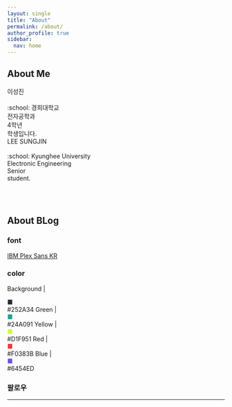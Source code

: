 ```yaml
---
layout: single
title: "About"
permalink: /about/
author_profile: true
sidebar:
  nav: home
---
```


## About Me

<div class = "div1" markdown="1">
  이성진<br><br>
  :school: 경희대학교<br>
  전자공학과<br>
  4학년<br>
  학생입니다.
</div>

<div class = "div2" markdown="1">
  LEE SUNGJIN<br><br>
  :school: Kyunghee University<br>
  Electronic Engineering<br>
  Senior<br>
  student.
</div>

<br><br>

## About BLog

### font
[IBM Plex Sans KR](https://fonts.google.com/specimen/IBM+Plex+Sans+KR)

### color
Background |
<div class = "box" style="width:30px;" markdown = "1">
  <span style="color:#252A34">■</span>
</div>
#252A34
Green | 
<div class = "box" style="width:30px;" markdown = "1">
  <span style="color:#24A091">■</span>
</div>
#24A091
Yellow | 
<div class = "box" style="width:30px;" markdown = "1">
  <span style="color:#D1F951">■</span>
</div>
#D1F951
Red | 
<div class = "box" style="width:30px;" markdown = "1">
  <span style="color:#F0383B">■</span>
</div>
#F0383B
Blue | 
<div class = "box" style="width:30px;" markdown = "1">
  <span style="color:#6454ED">■</span>
</div>
#6454ED

### 팔로우

---